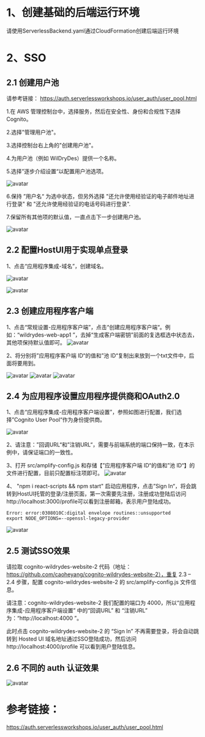 # 1、创建基础的后端运行环境
请使用ServerlessBackend.yaml通过CloudFormation创建后端运行环境


# 2、SSO 

## 2.1 创建用户池

请参考链接： https://auth.serverlessworkshops.io/user_auth/user_pool.html  

1.在 AWS 管理控制台中，选择服务，然后在安全性、身份和合规性下选择 Cognito。

2.选择"管理用户池"。

3.选择控制台右上角的"创建用户池"。

4.为用户池（例如 WilDryDes）提供一个名称。

5.选择”逐步介绍设置“以配置用户池选项。

![avatar](pictures/1.png)

6.保持 ”用户名“ 为选中状态，但另外选择 "还允许使用经验证的电子邮件地址进行登录" 和 "还允许使用经验证的电话号码进行登录".

7.保留所有其他项的默认值，一直点击下一步创建用户池。

![avatar](pictures/2.png)

## 2.2 配置HostUI用于实现单点登录

1、点击“应用程序集成-域名”，创建域名。

![avatar](pictures/3.png)

![avatar](pictures/4.png)

## 2.3 创建应用程序客户端

1、点击“常规设置-应用程序客户端”，点击“创建应用程序客户端“。例如：“wildrydes-web-app1 ”，去掉“生成客户端密钥”前面的复选框选中状态去，其他项保持默认值即可。
![avatar](pictures/5.png)

2、将分别将”应用程序客户端 ID“的值和”池 ID“复制出来放到一个txt文件中，后面将要用到。

![avatar](pictures/6.png)
![avatar](pictures/7.png)
![avatar](pictures/8.png)


## 2.4 为应用程序设置应用程序提供商和OAuth2.0

1、点击“应用程序集成-应用程序客户端设置”，参照如图进行配置，我们选择”Cognito User Pool“作为身份提供商。

![avatar](pictures/9.png)

2、请注意：”回调URL“和”注销URL“，需要与前端系统的端口保持一致，在本示例中，请保证端口的一致性。

3、打开 src/amplify-config.js 和存储【”应用程序客户端 ID“的值和”池 ID“】的文件进行配置，目前只配置标注项即可。
![avatar](pictures/10.png)

4、 "npm i react-scripts && npm start" 启动应用程序，点击”Sign In“，将会跳转到HostUI托管的登录/注册页面，第一次需要先注册，注册成功登陆后访问http://localhost:3000/profile可以看到注册邮箱，表示用户登陆成功。

```
Error: error:0308010C:digital envelope routines::unsupported
export NODE_OPTIONS=--openssl-legacy-provider
```

![avatar](pictures/11.png)


## 2.5 测试SSO效果

请拉取 cognito-wildrydes-website-2 代码（地址：https://github.com/caoheyang/cognito-wildrydes-website-2），重复 2.3 – 2.4 步骤，配置 cognito-wildrydes-website-2 的 src/amplify-config.js 文件信息。

请注意：cognito-wildrydes-website-2 我们配置的端口为 4000，所以“应用程序集成-应用程序客户端设置” 中的“回调URL” 和 “注销URL” 为：“http://localhost:4000 ”。

此时点击 cognito-wildrydes-website-2 的 “Sign In” 不再需要登录，将会自动跳转到 Hosted UI 域名地址通过SSO登陆成功，然后访问 http://localhost:4000/profile 可以看到用户登陆信息。


## 2.6 不同的 auth 认证效果

![avatar](pictures/auth.png)

# 参考链接：

https://auth.serverlessworkshops.io/user_auth/user_pool.html
